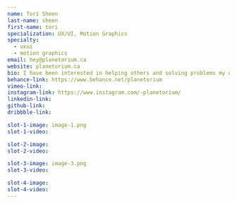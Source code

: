 ```yaml
---
name: Tori Sheen
last-name: sheen
first-name: tori
specialization: UX/UI, Motion Graphics
specialty:
  - uxui
  - motion graphics
email: hey@planetorium.ca
website: planetorium.ca
bio: I have been interested in helping others and solving problems my whole life. I am a firm believer that we can always strive to make things better for others. My goal is to make people feel good and have great experiences.
behance-link: https://www.behance.net/planetorium
vimeo-link:
instagram-link: https://www.instagram.com/-planetorium/
linkedin-link:
github-link:
dribbble-link:

slot-1-image: image-1.png
slot-1-video:

slot-2-image:
slot-2-video:

slot-3-image: image-3.png
slot-3-video:

slot-4-image:
slot-4-video:
---
```

